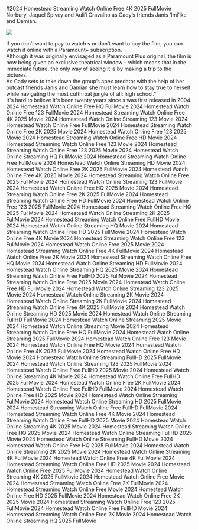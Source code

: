 #2024 Homestead Streaming Watch Online Free 4K 2025 FullMovie  
Norbury, Jaquel Spivey and Auli’i Cravalho as Cady’s friends Janis ‘Imi’ike and Damian.  
  
[![](https://i.imgur.com/qSNzIqt.png)](https://movie.rssnews.media/BYGqDugib.php)  
  
If you don’t want to pay to watch s or don’t want to buy the film, you can watch it online with a Paramount+ subscription.  
Although it was originally envisaged as a Paramount Plus original, the film is now being given an exclusive theatrical window – which means that in the immediate future, the only way of seeing it is by making a trip to the pictures.  
As Cady sets to take down the group’s apex predator with the help of her outcast friends Janis and Damian she must learn how to stay true to herself while navigating the most cutthroat jungle of all: high school."  
It's hard to believe it's been twenty years since s was first released in 2004.  
2024 Homestead Watch Online Free HQ FullMovie
2024 Homestead Watch Online Free 123 FullMovie
2024 Homestead Streaming Watch Online Free 4K 2025 Movie
2024 Homestead Watch Online Streaming 123 Movie
2024 Homestead Watch Online Free FullMovie
2024 Homestead Streaming Watch Online Free 2K 2025 Movie
2024 Homestead Watch Online Free 123 2025 Movie
2024 Homestead Streaming Watch Online Free HD Movie
2024 Homestead Streaming Watch Online Free 123 Movie
2024 Homestead Streaming Watch Online Free 123 2025 Movie
2024 Homestead Watch Online Streaming HQ FullMovie
2024 Homestead Streaming Watch Online Free FullMovie
2024 Homestead Watch Online Streaming HD Movie
2024 Homestead Watch Online Free 2K 2025 FullMovie
2024 Homestead Watch Online Free 4K 2025 Movie
2024 Homestead Streaming Watch Online Free 2025 FullMovie
2024 Homestead Watch Online Streaming 123 FullMovie
2024 Homestead Watch Online Free HQ 2025 Movie
2024 Homestead Streaming Watch Online Free 2K 2025 FullMovie
2024 Homestead Streaming Watch Online Free HD FullMovie
2024 Homestead Watch Online Free 123 2025 FullMovie
2024 Homestead Streaming Watch Online Free HQ 2025 FullMovie
2024 Homestead Watch Online Streaming 2K 2025 FullMovie
2024 Homestead Streaming Watch Online Free FullHD Movie
2024 Homestead Watch Online Streaming HQ Movie
2024 Homestead Streaming Watch Online Free HD 2025 FullMovie
2024 Homestead Watch Online Free 4K Movie
2024 Homestead Streaming Watch Online Free 123 FullMovie
2024 Homestead Watch Online Free 2025 Movie
2024 Homestead Streaming Watch Online Free 4K FullMovie
2024 Homestead Watch Online Free 2K Movie
2024 Homestead Streaming Watch Online Free HQ Movie
2024 Homestead Watch Online Streaming HD FullMovie
2024 Homestead Watch Online Streaming HQ 2025 Movie
2024 Homestead Streaming Watch Online Free FullHD 2025 FullMovie
2024 Homestead Streaming Watch Online Free 2025 Movie
2024 Homestead Watch Online Free HD FullMovie
2024 Homestead Watch Online Streaming 123 2025 Movie
2024 Homestead Watch Online Streaming 2K Movie
2024 Homestead Watch Online Streaming 2K FullMovie
2024 Homestead Streaming Watch Online Free 4K 2025 FullMovie
2024 Homestead Watch Online Streaming HD 2025 Movie
2024 Homestead Watch Online Streaming FullHD FullMovie
2024 Homestead Watch Online Streaming 2025 Movie
2024 Homestead Watch Online Streaming Movie
2024 Homestead Streaming Watch Online Free HQ FullMovie
2024 Homestead Watch Online Streaming 2025 FullMovie
2024 Homestead Watch Online Free 123 Movie
2024 Homestead Watch Online Free HQ Movie
2024 Homestead Watch Online Free 4K 2025 FullMovie
2024 Homestead Watch Online Free HD Movie
2024 Homestead Watch Online Streaming FullHD 2025 FullMovie
2024 Homestead Watch Online Streaming 123 2025 FullMovie
2024 Homestead Watch Online Free FullHD 2025 Movie
2024 Homestead Watch Online Streaming 4K Movie
2024 Homestead Watch Online Free FullHD 2025 FullMovie
2024 Homestead Watch Online Free 2K FullMovie
2024 Homestead Watch Online Free FullHD FullMovie
2024 Homestead Watch Online Free HD 2025 Movie
2024 Homestead Watch Online Streaming FullMovie
2024 Homestead Watch Online Streaming HD 2025 FullMovie
2024 Homestead Streaming Watch Online Free FullHD FullMovie
2024 Homestead Streaming Watch Online Free 4K Movie
2024 Homestead Streaming Watch Online Free FullHD 2025 Movie
2024 Homestead Watch Online Streaming 4K 2025 Movie
2024 Homestead Streaming Watch Online Free HQ 2025 Movie
2024 Homestead Watch Online Streaming FullHD 2025 Movie
2024 Homestead Watch Online Streaming FullHD Movie
2024 Homestead Watch Online Free HQ 2025 FullMovie
2024 Homestead Watch Online Streaming 2K 2025 Movie
2024 Homestead Watch Online Streaming 4K FullMovie
2024 Homestead Watch Online Free 4K FullMovie
2024 Homestead Streaming Watch Online Free HD 2025 Movie
2024 Homestead Watch Online Free 2025 FullMovie
2024 Homestead Watch Online Streaming 4K 2025 FullMovie
2024 Homestead Watch Online Free Movie
2024 Homestead Streaming Watch Online Free 2K FullMovie
2024 Homestead Streaming Watch Online Free Movie
2024 Homestead Watch Online Free HD 2025 FullMovie
2024 Homestead Watch Online Free 2K 2025 Movie
2024 Homestead Streaming Watch Online Free 123 2025 FullMovie
2024 Homestead Watch Online Free FullHD Movie
2024 Homestead Streaming Watch Online Free 2K Movie
2024 Homestead Watch Online Streaming HQ 2025 FullMovie